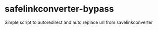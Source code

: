 # safelinkconverter-bypass
Simple script to autoredirect and auto replace url from savelinkconverter
